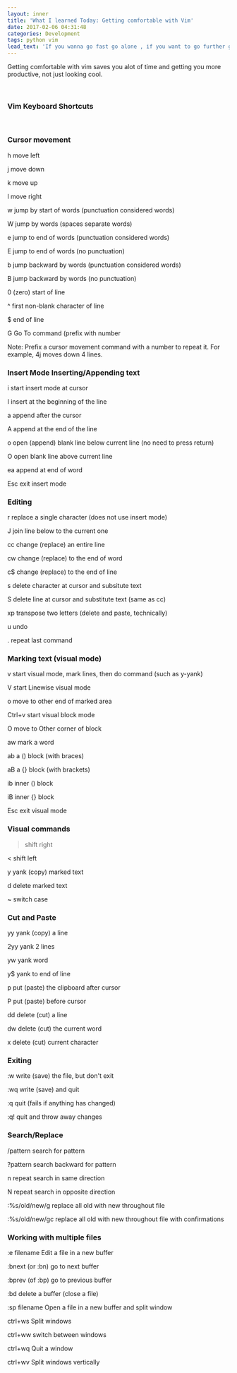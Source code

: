 ```yaml
---
layout: inner
title: 'What I learned Today: Getting comfortable with Vim'
date: 2017-02-06 04:31:48
categories: Development
tags: python vim
lead_text: 'If you wanna go fast go alone , if you want to go further go with a team.'
---
```


Getting comfortable with vim saves you alot of time and getting you more productive, not just looking cool.

<p align=center">
<br>
<h3> Vim Keyboard Shortcuts </h3>
<br>
</p>

### Cursor movement

h	move left

j	move down

k	move up

l	move right

w	jump by start of words (punctuation considered words)

W	jump by words (spaces separate words)

e	jump to end of words (punctuation considered words)

E	jump to end of words (no punctuation)

b	jump backward by words (punctuation considered words)

B	jump backward by words (no punctuation)

0	(zero) start of line

^	first non-blank character of line

$	end of line

G	Go To command (prefix with number

Note:	Prefix a cursor movement command with a number to repeat it. For example, 4j moves down 4 lines.

### Insert Mode	Inserting/Appending text

i	start insert mode at cursor

I	insert at the beginning of the line

a	append after the cursor

A	append at the end of the line

o	open (append) blank line below current line (no need to press return)

O	open blank line above current line

ea	append at end of word

Esc	exit insert mode


### Editing

r	replace a single character (does not use insert mode)

J	join line below to the current one

cc	change (replace) an entire line

cw	change (replace) to the end of word

c$	change (replace) to the end of line

s	delete character at cursor and subsitute text

S	delete line at cursor and substitute text (same as cc)

xp	transpose two letters (delete and paste, technically)

u	undo

.	repeat last command

### Marking text (visual mode)

v	start visual mode, mark lines, then do command (such as y-yank)

V	start Linewise visual mode

o	move to other end of marked area

Ctrl+v	start visual block mode

O	move to Other corner of block

aw	mark a word

ab	a () block (with braces)

aB	a {} block (with brackets)

ib	inner () block

iB	inner {} block

Esc	exit visual mode


### Visual commands

>	shift right

<	shift left

y	yank (copy) marked text

d	delete marked text

~	switch case

### Cut and Paste

yy	yank (copy) a line

2yy	yank 2 lines

yw	yank word

y$	yank to end of line

p	put (paste) the clipboard after cursor

P	put (paste) before cursor

dd	delete (cut) a line

dw	delete (cut) the current word

x	delete (cut) current character

### Exiting

:w	write (save) the file, but don't exit

:wq	write (save) and quit

:q	quit (fails if anything has changed)

:q!	quit and throw away changes

### Search/Replace

/pattern	search for pattern

?pattern	search backward for pattern

n	repeat search in same direction

N	repeat search in opposite direction

:%s/old/new/g	replace all old with new throughout file

:%s/old/new/gc	replace all old with new throughout file with confirmations

### Working with multiple files

:e filename	Edit a file in a new buffer

:bnext (or :bn)	go to next buffer

:bprev (of :bp)	go to previous buffer

:bd	delete a buffer (close a file)

:sp filename	Open a file in a new buffer and split window

ctrl+ws	Split windows

ctrl+ww	switch between windows

ctrl+wq	Quit a window

ctrl+wv	Split windows vertically
